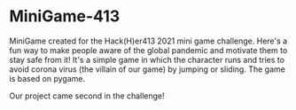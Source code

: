 # MiniGame-413
MiniGame created for the Hack(H)er413 2021 mini game challenge. Here's a fun way to make people aware of the global pandemic 
and motivate them to stay safe from it! It's a simple game in which the character runs and tries to avoid corona virus 
(the villain of our game) by jumping or sliding. The game is based on pygame.

Our project came second in the challenge!


